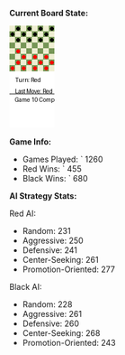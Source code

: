 
**Current Board State:**  
<!-- START_GIF -->
![Checkers Game](./checkers_game.gif)
<!-- END_GIF -->

**Game Info:**  
- Games Played: `<!-- GAMES_PLAYED --> 1260
- Red Wins: `<!-- RED_WINS --> 455
- Black Wins: `<!-- BLACK_WINS --> 680

<!-- AI_STATS -->
**AI Strategy Stats:**

Red AI:
- Random: 231
- Aggressive: 250
- Defensive: 241
- Center-Seeking: 261
- Promotion-Oriented: 277

Black AI:
- Random: 228
- Aggressive: 261
- Defensive: 260
- Center-Seeking: 268
- Promotion-Oriented: 243
